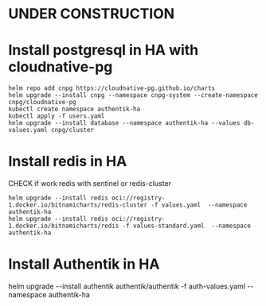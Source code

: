 # UNDER CONSTRUCTION

# Install postgresql in HA with cloudnative-pg
```
helm repo add cnpg https://cloudnative-pg.github.io/charts
helm upgrade --install cnpg --namespace cnpg-system --create-namespace cnpg/cloudnative-pg
kubectl create namespace authentik-ha
kubectl apply -f users.yaml
helm upgrade --install database --namespace authentik-ha --values db-values.yaml cnpg/cluster
```

# Install redis in HA

CHECK if work redis with sentinel or redis-cluster
```
helm upgrade --install redis oci://registry-1.docker.io/bitnamicharts/redis-cluster -f values.yaml  --namespace authentik-ha
helm upgrade --install redis oci://registry-1.docker.io/bitnamicharts/redis -f values-standard.yaml  --namespace authentik-ha
```

# Install Authentik in HA
helm upgrade --install authentik authentik/authentik -f auth-values.yaml --namespace authentik-ha 
